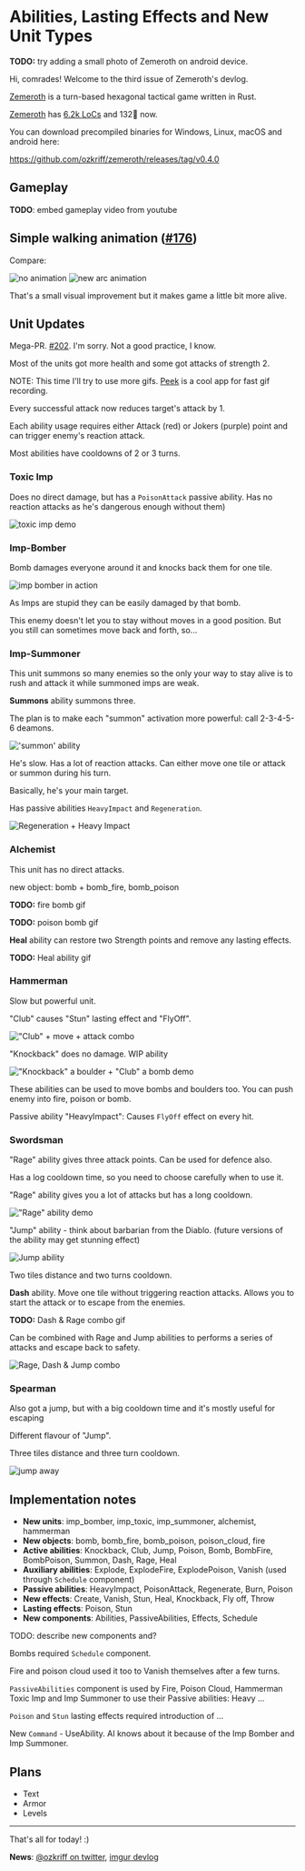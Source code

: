 # Abilities, Lasting Effects and New Unit Types <!-- FAKE TITLE -->

<!-- TODO: use this as a title
Title: Abilities, Lasting Effects and New Unit Types
Tags: devlog, zemeroth
-->

**TODO:** try adding a small photo of Zemeroth on android device.

Hi, comrades! Welcome to the third issue of Zemeroth's devlog.

[Zemeroth] is a turn-based hexagonal tactical game written in Rust.

[Zemeroth] has [6.2k LoCs][tokei] and 132🌟 now.

You can download precompiled binaries for Windows, Linux, macOS and android here:

<https://github.com/ozkriff/zemeroth/releases/tag/v0.4.0>

## Gameplay

**TODO**: embed gameplay video from youtube

## Simple walking animation ([#176])

Compare:

![no animation](images/2018-02-24-move-pre.gif)
![new arc animation](images/2018-02-24-move-now.gif)

That's a small visual improvement but it makes game a little bit more alive.

## Unit Updates

Mega-PR. [#202]. I'm sorry. Not a good practice, I know.

Most of the units got more health and some got attacks of strength 2.

NOTE: This time I'll try to use more gifs.
[Peek] is a cool app for fast gif recording.

Every successful attack now reduces target's attack by 1.

Each ability usage requires either Attack (red) or Jokers (purple) point
and can trigger enemy's reaction attack.

Most abilities have cooldowns of 2 or 3 turns.

### Toxic Imp

Does no direct damage, but has a `PoisonAttack` passive ability.
Has no reaction attacks as he's dangerous enough without them)

![toxic imp demo](images/2018-02-24-imp-poison.gif)

### Imp-Bomber

Bomb damages everyone around it and knocks back them for one tile.

![imp bomber in action](images/2018-02-23--imp-bomb-attack.gif)

As Imps are stupid they can be easily damaged by that bomb.

This enemy doesn't let you to stay without moves in a good position.
But you still can sometimes move back and forth, so...

### Imp-Summoner

This unit summons so many enemies so the only your way to stay alive
is to rush and attack it while summoned imps are weak.

**Summons** ability summons three.

The plan is to make each "summon" activation more powerful:
call 2-3-4-5-6 deamons.

!['summon' ability](images/2018-02-20--ability-summon.gif)

He's slow.
Has a lot of reaction attacks.
Can either move one tile or attack or summon during his turn.

Basically, he's your main target.

Has passive abilities `HeavyImpact` and `Regeneration`.

![Regeneration + Heavy Impact](images/2018-02-21--summoner-regeneration-hit.gif)

### Alchemist

This unit has no direct attacks.

new object: bomb + bomb_fire, bomb_poison

**TODO:** fire bomb gif

**TODO:** poison bomb gif

**Heal** ability can restore two Strength points and remove any lasting effects.

**TODO:** Heal ability gif

### Hammerman

Slow but powerful unit.

"Club" causes "Stun" lasting effect and "FlyOff".

!["Club" + move + attack combo](images/2018-02-21--hammerman-club-hit.gif)

"Knockback" does no damage. WIP ability

!["Knockback" a boulder + "Club" a bomb demo](images/2018-02-24-club-knockback.gif)

These abilities can be used to move bombs and boulders too.
You can push enemy into fire, poison or bomb.

Passive ability "HeavyImpact": Causes `FlyOff` effect on every hit.

### Swordsman

"Rage" ability gives three attack points.
Can be used for defence also.

Has a log cooldown time, so you need to choose carefully when to use it.

"Rage" ability gives you a lot of attacks but has a long cooldown.

!["Rage" ability demo](images/2018-02-21--rage.gif)

"Jump" ability - think about barbarian from the Diablo.
(future versions of the ability may get stunning effect)

![Jump ability](images/2018-02-21--swordsman-jump.gif)

Two tiles distance and two turns cooldown.

**Dash** ability.
Move one tile without triggering reaction attacks.
Allows you to start the attack or to escape from the enemies.

**TODO:** Dash & Rage combo gif

Can be combined with Rage and Jump abilities to performs a series
of attacks and escape back to safety.

![Rage, Dash & Jump combo](images/2018-02-21--swordsman-combo.gif)

### Spearman

Also got a jump, but with a big cooldown time
and it's mostly useful for escaping

Different flavour of "Jump".

Three tiles distance and three turn cooldown.

![jump away](images/2018-02-21--spearman-jump-away.gif)

## Implementation notes

- **New units**: imp_bomber, imp_toxic, imp_summoner, alchemist, hammerman
- **New objects**: bomb, bomb_fire, bomb_poison, poison_cloud, fire
- **Active abilities**: Knockback, Club, Jump, Poison, Bomb, BombFire, BombPoison,
    Summon, Dash, Rage, Heal
- **Auxiliary abilities**: Explode, ExplodeFire, ExplodePoison, Vanish
    (used through `Schedule` component)
- **Passive abilities**: HeavyImpact, PoisonAttack, Regenerate, Burn, Poison
- **New effects**: Create, Vanish, Stun, Heal, Knockback, Fly off, Throw
- **Lasting effects**: Poison, Stun
- **New components**: Abilities, PassiveAbilities, Effects, Schedule

TODO: describe new components and?

Bombs required `Schedule` component.

Fire and poison cloud used it too to Vanish themselves after a few turns.

`PassiveAbilities` component is used by Fire, Poison Cloud, Hammerman Toxic Imp
and Imp Summoner to use their Passive abilities: Heavy ...

`Poison` and `Stun` lasting effects required introduction of ...

New `Command` - UseAbility. AI knows about it because of the Imp Bomber and Imp Summoner.

## Plans

- Text
- Armor
- Levels

------

That's all for today! :)

**News**: [@ozkriff on twitter](https://twitter.com/ozkriff),
[imgur devlog](imgur.com/a/SMVqO)

[Zemeroth]: https://github.com/ozkriff/zemeroth
[tokei]: https://github.com/Aaronepower/tokei
[Peek]: https://github.com/phw/peek
[#176]: https://github.com/ozkriff/zemeroth/issues/176
[#202]: https://github.com/ozkriff/zemeroth/pull/202/